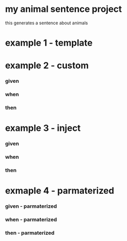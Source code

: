 # my animal sentence project

this generates a sentence about animals

# example 1 - template



# example 2 - custom

### given



### when



### then



# example 3 - inject

### given



### when



### then




# exmaple 4 - parmaterized

### given - parmaterized



### when - parmaterized



### then - parmaterized



